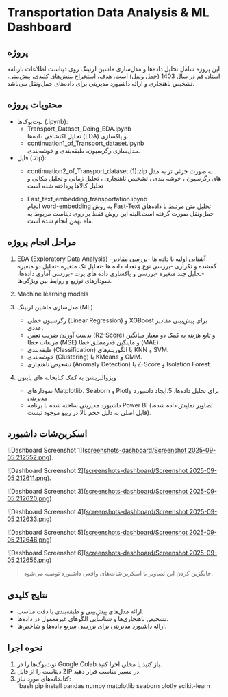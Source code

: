 # Transportation Data Analysis & ML Dashboard

## پروژه
این پروژه شامل تحلیل داده‌ها و مدل‌سازی ماشین لرنینگ روی دیتاست اطلاعات بارنامه استان قم در سال 1403 (حمل ونقل) است. هدف، استخراج بینش‌های کلیدی، پیش‌بینی، تشخیص ناهنجاری و ارائه داشبورد مدیریتی برای داده‌های حمل‌ونقل می‌باشد.

## محتویات پروژه
- نوت‌بوک‌ها (.ipynb):
  - Transport_Dataset_Doing_EDA.ipynb  
    تحلیل اکتشافی داده‌ها (EDA) و پاکسازی.
  - continuation1_of_Transport_dataset.ipynb  
    مدل‌سازی رگرسیون، طبقه‌بندی و خوشه‌بندی.
- فایل (.zip):  
  - continuation2_of_Transport_dataset (1).zip
    به صورت جزئی تر به مدل های رگرسیون ، خوشه بندی ، تشخیص ناهنجاری ، تحلیل زمانی و تحلیل مکانی و تحلیل کالاها پرداخته شده است

  - Fast_text_embedding_transportation.ipynb  
    انجام word-embedding به روش Fast-Text تحلیل متن مرتبط با داده‌های حمل‌ونقل صورت گرفته است.البته این روش فقط بر روی دیتاست مربوط به ماه بهمن انجام شده است.
## مراحل انجام پروژه
1. EDA (Exploratory Data Analysis)
    -آشنایی اولیه با داده ها
    -بررسی مقادیر گمشده و تکراری
    -بررسی نوع و تعداد داده ها
    -تحلیل تک متغیره
    -تحلیل دو متغیره
    -تحلیل چند متغیره
    -بررسی و پاکسازی داده های پرت
    -بررسی آماری داده‌ها، نمودارهای توزیع و روابط بین ویژگی‌ها.  

2. Machine learning models
3. مدل‌سازی ماشین لرنینگ (ML)
   - رگرسیون خطی (Linear Regression) و XGBoost برای پیش‌بینی مقادیر عددی.
   - بدست آوردن ضریب تعیین (R2-Score) و تابع هزینه به کمک دو معیار میانگین مربعات خطا (MSE) و ماینگین قدرمطلق خطا (MAE)
   - طبقه‌بندی (Classification) با الگوریتم‌های KNN و SVM.
   - خوشه‌بندی (Clustering) با KMeans و GMM.
   - تشخیص ناهنجاری (Anomaly Detection) با Z-Score و Isolation Forest.

4. ویژوالیزیشن به کمک کتابخانه های پایتون 
   - نمودارهای Matplotlib، Seaborn و Plotly برای تحلیل داده‌ها.
5.ایجاد داشبورد مدیریتی 
   - داشبورد مدیریتی ساخته شده با برنامه Power BI (تصاویر نمایش داده شده، فایل اصلی به دلیل حجم بالا در ریپو موجود نیست).  

## اسکرین‌شات داشبورد
![Dashboard Screenshot 1]([screenshots-dashboard/Screenshot 2025-09-05 212552.png](https://github.com/zeinab82jafarzadeh82-star/transport-data-analysis-ml-dashboard/blob/80fd73195999701d1fa93e207f8bd889de29aee9/screenshots-dashboard/Screenshot%202025-09-05%20212552.png)).

![Dashboard Screenshot 2]([screenshots-dashboard/Screenshot 2025-09-05 212611.png](https://github.com/zeinab82jafarzadeh82-star/transport-data-analysis-ml-dashboard/blob/42ed9dd3935af8943420f7ba9a5626e2c746b9a8/screenshots-dashboard/Screenshot%202025-09-05%20212611.png)).

![Dashboard Screenshot 3]([screenshots-dashboard/Screenshot 2025-09-05 212620.png](https://github.com/zeinab82jafarzadeh82-star/transport-data-analysis-ml-dashboard/blob/31ac5c85acad91c64e2386181534b50d9996db9c/screenshots-dashboard/Screenshot%202025-09-05%20212620.png))

![Dashboard Screenshot 4]([screenshots-dashboard/Screenshot 2025-09-05 212633.png](https://github.com/zeinab82jafarzadeh82-star/transport-data-analysis-ml-dashboard/blob/1d920e637bd795e0d76dfff26774ab049489e799/screenshots-dashboard/Screenshot%202025-09-05%20212633.png))

![Dashboard Screenshot 5]([screenshots-dashboard/Screenshot 2025-09-05 212646.png](https://github.com/zeinab82jafarzadeh82-star/transport-data-analysis-ml-dashboard/blob/b42353eb532cbf934a45511babfd4bdbb5d402bc/screenshots-dashboard/Screenshot%202025-09-05%20212646.png))

![Dashboard Screenshot 6]([screenshots-dashboard/Screenshot 2025-09-05 212656.png]())


> جایگزین کردن این تصاویر با اسکرین‌شات‌های واقعی داشبورد توصیه می‌شود.

## نتایج کلیدی
- ارائه مدل‌های پیش‌بینی و طبقه‌بندی با دقت مناسب.
- تشخیص ناهنجاری‌ها و شناسایی الگوهای غیرمعمول در داده‌ها.
- ارائه داشبورد مدیریتی برای بررسی سریع داده‌ها و شاخص‌ها.

## نحوه اجرا
1. نوت‌بوک‌ها را در Google Colab باز کنید یا محلی اجرا کنید.
2. دیتاست را از فایل ZIP در مسیر مناسب قرار دهید.
3. کتابخانه‌های مورد نیاز:  
   `bash
   pip install pandas numpy matplotlib seaborn plotly scikit-learn
